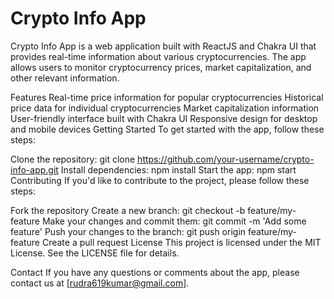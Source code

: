<h1>Crypto Info App</h1>
Crypto Info App is a web application built with ReactJS and Chakra UI that provides real-time information about various cryptocurrencies. The app allows users to monitor cryptocurrency prices, market capitalization, and other relevant information.

Features
Real-time price information for popular cryptocurrencies
Historical price data for individual cryptocurrencies
Market capitalization information
User-friendly interface built with Chakra UI
Responsive design for desktop and mobile devices
Getting Started
To get started with the app, follow these steps:

Clone the repository: git clone https://github.com/your-username/crypto-info-app.git
Install dependencies: npm install
Start the app: npm start
Contributing
If you'd like to contribute to the project, please follow these steps:

Fork the repository
Create a new branch: git checkout -b feature/my-feature
Make your changes and commit them: git commit -m 'Add some feature'
Push your changes to the branch: git push origin feature/my-feature
Create a pull request
License
This project is licensed under the MIT License. See the LICENSE file for details.

Contact
If you have any questions or comments about the app, please contact us at [rudra619kumar@gmail.com].
